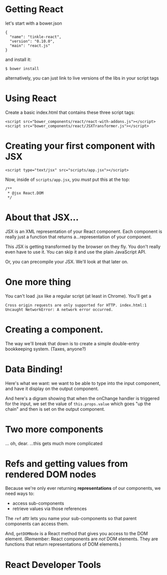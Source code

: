 # Getting React

let's start with a bower.json

    {
      "name": "tinkle-react",
      "version": "0.10.0",
      "main": "react.js"
    }

and install it:

    $ bower install

alternatively, you can just link to live versions of the libs in your script tags

# Using React

Create a basic index.html that contains these three script tags:

    <script src="bower_components/react/react-with-addons.js"></script>
    <script src="bower_components/react/JSXTransformer.js"></script>

# Creating your first component with JSX
    <script type="text/jsx" src="scripts/app.jsx"></script>

Now, inside of `scripts/app.jsx`, you *must* put this at the top:

    /**
     * @jsx React.DOM
     */


# About that JSX...

JSX is an XML representation of your React component. Each component is really just a function that returns a...representation of your component.

This JSX is getting transformed by the browser on they fly.
You don't really even have to use it. You can skip it and use the plain JavaScript API.

Or, you can precompile your JSX.
We'll look at that later on.

# One more thing

You can't load .jsx like a regular script (at least in Chrome).
You'll get a

    Cross origin requests are only supported for HTTP. index.html:1
    Uncaught NetworkError: A network error occurred.

# Creating a component.

The way we'll break that down is to create a simple double-entry bookkeeping system.
(Taxes, anyone?)

# Data Binding!

Here's what we want: we want to be able to type into the input component, and have it display on the output component.

And here's a digram showing that when the onChange handler is triggered for the input, we set the value of `this.props.value` which goes "up the chain" and then is set on the output component.

# Two more components

... oh, dear.
...this gets much more complicated


# Refs and getting values from rendered DOM nodes

Because we're only ever returning **representations**  of our components, we need ways to:

- access sub-components
- retrieve values via those references

The `ref` attr lets you name your sub-components so that parent components can access them.

And, `getDOMNode` is a React method that gives you access to the DOM element.
(Remember: React components are *not* DOM elements. They are functions that return representations of DOM elements.)

# React Developer Tools

